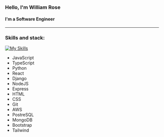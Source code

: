 ### Hello, I'm William Rose

<!--
**WilliamTRose756/WilliamTRose756** is a ✨ _special_ ✨ repository because its `README.md` (this file) appears on your GitHub profile.
Here are some ideas to get you started:

### 🔭 I’m currently working on a github user search app
- 🌱 I’m currently learning react
- 👯 I’m looking to collaborate on open source projects
- 🤔 I’m looking for help with ...
- 💬 Ask me about ...
- 📫 How to reach me: ...
- ⚡ Fun fact: ...
-->

<h4> I'm a Software Engineer <h4/>

<hr>


### Skills and stack:
[![My Skills](https://skills.thijs.gg/icons?i=js,ts,py,react,django,nodejs,express,html,css,git,aws,postgres,mongodb,bootstrap,tailwind)](https://skills.thijs.gg)
  
  <ul>
    <li>JavaScript
    <li>TypeScript
    <li>Python
    <li>React
    <li>Django
    <li>NodeJS
    <li>Express
    <li>HTML
    <li>CSS
    <li>Git
    <li>AWS
    <li>PostreSQL
    <li>MongoDB
    <li>Bootstrap
    <li>Tailwind
  <ul/>


